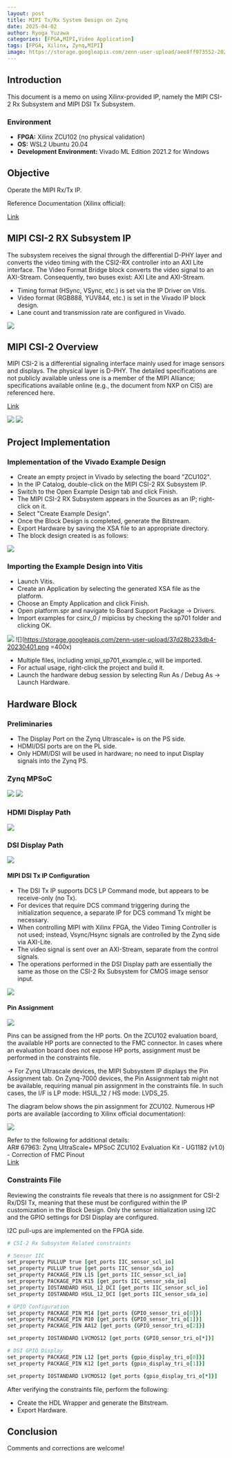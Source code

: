 ```yaml
---
layout: post
title: MIPI Tx/Rx System Design on Zynq
date: 2025-04-02
author: Ryoga Yuzawa
categories: [FPGA,MIPI,Video Application]
tags: [FPGA, Xilinx, Zynq,MIPI]
image: https://storage.googleapis.com/zenn-user-upload/aee8ff073552-20230402.png
---
```


## Introduction
This document is a memo on using Xilinx-provided IP, namely the MIPI CSI-2 Rx Subsystem and MIPI DSI Tx Subsystem.

### Environment
- **FPGA:** Xilinx ZCU102 (no physical validation)
- **OS:** WSL2 Ubuntu 20.04
- **Development Environment:** Vivado ML Edition 2021.2 for Windows

## Objective
Operate the MIPI Rx/Tx IP.

Reference Documentation (Xilinx official):

<a href="https://docs.xilinx.com/r/en-US/pg232-mipi-csi2-rx/Implementing-the-Example-Design" data-card-controls="0" class="embedly-card">Link</a>



## MIPI CSI-2 RX Subsystem IP
The subsystem receives the signal through the differential D-PHY layer and converts the video timing with the CSI2-RX controller into an AXI Lite interface. The Video Format Bridge block converts the video signal to an AXI-Stream. Consequently, two buses exist: AXI Lite and AXI-Stream.

- Timing format (HSync, VSync, etc.) is set via the IP Driver on Vitis.
- Video format (RGB888, YUV844, etc.) is set in the Vivado IP block design.
- Lane count and transmission rate are configured in Vivado.

![](https://storage.googleapis.com/zenn-user-upload/aee8ff073552-20230402.png)

## MIPI CSI-2 Overview
MIPI CSI-2 is a differential signaling interface mainly used for image sensors and displays. The physical layer is D-PHY. The detailed specifications are not publicly available unless one is a member of the MIPI Alliance; specifications available online (e.g., the document from NXP on CIS) are referenced here.

<a href="https://www.nxp.com/docs/en/application-note/AN5305.pdf" data-card-controls="0" class="embedly-card">Link</a>

![](https://storage.googleapis.com/zenn-user-upload/915415bf97ad-20230401.png)
![](https://storage.googleapis.com/zenn-user-upload/58ca2d5679e1-20230401.png)

## Project Implementation

### Implementation of the Vivado Example Design
- Create an empty project in Vivado by selecting the board "ZCU102".
- In the IP Catalog, double-click on the MIPI CSI-2 RX Subsystem IP.
- Switch to the Open Example Design tab and click Finish.
- The MIPI CSI-2 RX Subsystem appears in the Sources as an IP; right-click on it.
- Select "Create Example Design".
- Once the Block Design is completed, generate the Bitstream.
- Export Hardware by saving the XSA file to an appropriate directory.
- The block design created is as follows:

![](https://storage.googleapis.com/zenn-user-upload/16af8ec08a6f-20230709.png)

### Importing the Example Design into Vitis
- Launch Vitis.
- Create an Application by selecting the generated XSA file as the platform.
- Choose an Empty Application and click Finish.
- Open platform.spr and navigate to Board Support Package -> Drivers.
- Import examples for csirx_0 / mipiciss by checking the sp701 folder and clicking OK.

![](https://storage.googleapis.com/zenn-user-upload/6423042b427b-20230401.png)
![](https://storage.googleapis.com/zenn-user-upload/37d28b233db4-20230401.png =400x)

- Multiple files, including xmipi_sp701_example.c, will be imported.
- For actual usage, right-click the project and build it.
- Launch the hardware debug session by selecting Run As / Debug As -> Launch Hardware.

## Hardware Block

### Preliminaries
- The Display Port on the Zynq Ultrascale+ is on the PS side.
- HDMI/DSI ports are on the PL side.
- Only HDMI/DSI will be used in hardware; no need to input Display signals into the Zynq PS.

### Zynq MPSoC
![](https://storage.googleapis.com/zenn-user-upload/00c3e0228c4e-20230709.png)
![](https://storage.googleapis.com/zenn-user-upload/f62e74a195e3-20230709.png)

### HDMI Display Path
![](https://storage.googleapis.com/zenn-user-upload/2fee9b4aab5b-20230709.png)

### DSI Display Path
![](https://storage.googleapis.com/zenn-user-upload/cd44befc1cea-20230709.png)

#### MIPI DSI Tx IP Configuration
- The DSI Tx IP supports DCS LP Command mode, but appears to be receive-only (no Tx).
- For devices that require DCS command triggering during the initialization sequence, a separate IP for DCS command Tx might be necessary.
- When controlling MIPI with Xilinx FPGA, the Video Timing Controller is not used; instead, Vsync/Hsync signals are controlled by the Zynq side via AXI-Lite.
- The video signal is sent over an AXI-Stream, separate from the control signals.
- The operations performed in the DSI Display path are essentially the same as those on the CSI-2 Rx Subsystem for CMOS image sensor input.

![](https://storage.googleapis.com/zenn-user-upload/e2d871ee9229-20230709.png)

#### Pin Assignment
![](https://storage.googleapis.com/zenn-user-upload/b3b244c9de42-20230709.png)

Pins can be assigned from the HP ports. On the ZCU102 evaluation board, the available HP ports are connected to the FMC connector. In cases where an evaluation board does not expose HP ports, assignment must be performed in the constraints file.

→ For Zynq Ultrascale devices, the MIPI Subsystem IP displays the Pin Assignment tab. On Zynq-7000 devices, the Pin Assignment tab might not be available, requiring manual pin assignment in the constraints file. In such cases, the I/F is LP mode: HSUL_12 / HS mode: LVDS_25.

The diagram below shows the pin assignment for ZCU102. Numerous HP ports are available (according to Xilinx official documentation):

![](https://storage.googleapis.com/zenn-user-upload/19f48d626a3c-20230709.png)

Refer to the following for additional details:  
AR# 67963: Zynq UltraScale+ MPSoC ZCU102 Evaluation Kit - UG1182 (v1.0) - Correction of FMC Pinout  
<a href="https://support.xilinx.com/s/article/67963?language=ja" data-card-controls="0" class="embedly-card">Link</a>



### Constraints File
Reviewing the constraints file reveals that there is no assignment for CSI-2 Rx/DSI Tx, meaning that these must be configured within the IP customization in the Block Design. Only the sensor initialization using I2C and the GPIO settings for DSI Display are configured.

I2C pull-ups are implemented on the FPGA side.

```tcl
# CSI-2 Rx Subsystem Related constraints

# Sensor IIC
set_property PULLUP true [get_ports IIC_sensor_scl_io]
set_property PULLUP true [get_ports IIC_sensor_sda_io]
set_property PACKAGE_PIN L15 [get_ports IIC_sensor_scl_io]
set_property PACKAGE_PIN K15 [get_ports IIC_sensor_sda_io]
set_property IOSTANDARD HSUL_12_DCI [get_ports IIC_sensor_scl_io]
set_property IOSTANDARD HSUL_12_DCI [get_ports IIC_sensor_sda_io]

# GPIO Configuration
set_property PACKAGE_PIN M14 [get_ports {GPIO_sensor_tri_o[0]}]
set_property PACKAGE_PIN M10 [get_ports {GPIO_sensor_tri_o[1]}]
set_property PACKAGE_PIN AA12 [get_ports {GPIO_sensor_tri_o[2]}]

set_property IOSTANDARD LVCMOS12 [get_ports {GPIO_sensor_tri_o[*]}]

# DSI GPIO Display
set_property PACKAGE_PIN L12 [get_ports {gpio_display_tri_o[0]}]
set_property PACKAGE_PIN K12 [get_ports {gpio_display_tri_o[1]}]

set_property IOSTANDARD LVCMOS12 [get_ports {gpio_display_tri_o[*]}]
```

After verifying the constraints file, perform the following:
- Create the HDL Wrapper and generate the Bitstream.
- Export Hardware.


## Conclusion
Comments and corrections are welcome!


